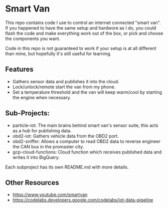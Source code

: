 # Smart Van

This repo contains code I use to control an internet connected "smart van". If you happened to have the same
setup and hardwore as I do, you could flash the code and make everything work out of the box, or pick and
choose the components you want.

Code in this repo is not guaranteed to work if your setup is at all different than mine, but hopefully it's still
useful for learning.

## Features

- Gathers sensor data and publishes it into the cloud.
- Lock/unlock/remote start the van from my phone.
- Set a temperature threshold and the van will keep warm/cool by starting the engine when necessary.

## Sub-Projects:

- particle-iot: The main brains behind smart van's sensor suite, this acts as a hub for publishing data.
- obd2-iot: Gathers vehicle data from the OBD2 port.
- obd2-sniffer: Allows a computer to read OBD2 data to reverse engineer the CAN bus in the promaster city.
- gcp-cloud-functions: Cloud function which receives published data and writes it into BigQuery.

Each subproject has its own README.md with more details.

## Other Resources

- https://www.youtube.com/smartvan
- https://codelabs.developers.google.com/codelabs/iot-data-pipeline
